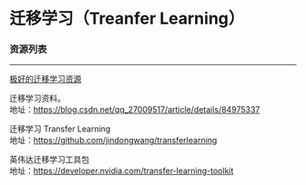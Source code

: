 # 迁移学习（Treanfer Learning）

### 资源列表
---

[极好的迁移学习资源](https://github.com/artix41/awesome-transfer-learning)

迁移学习资料。</br>
地址：https://blog.csdn.net/qq_27009517/article/details/84975337

迁移学习 Transfer Learning </br>
地址：https://github.com/jindongwang/transferlearning

英伟达迁移学习工具包 </br>
地址：https://developer.nvidia.com/transfer-learning-toolkit
